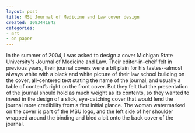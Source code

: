 ```yaml
---
layout: post
title: MSU Journal of Medicine and Law cover design
created: 1083441842
categories:
- art
- on paper
---
```

In the summer of 2004, I was asked to design a cover Michigan State University's Journal of Medicine and Law. Their editor-in-cheif felt in previous years, their journal covers were a bit plain for his tastes--almost always white with a black and white picture of their law school building on the cover, all-centered text stating the name of the journal, and usually a table of content’s right on the front cover. But they felt that the presentation of the journal should hold as much weight as its contents, so they wanted to invest in the design of a slick, eye-catching cover that would lend the journal more credibility from a first initial glance. The woman watermarked on the cover is part of the MSU logo, and the left side of her shoulder wrapped around the binding and bled a bit onto the back cover of the journal.

